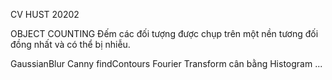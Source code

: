 CV HUST 20202

OBJECT COUNTING
Đếm các đối tượng được chụp trên một nền tương đối đồng nhất và có thể bị nhiễu.

GaussianBlur
Canny
findContours
Fourier Transform
cân bằng Histogram
...